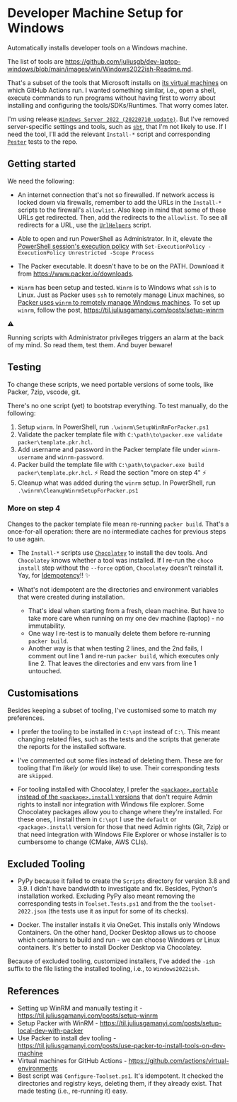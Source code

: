 # Developer Machine Setup for Windows

Automatically installs developer tools on a Windows machine.

The list of tools are <https://github.com/juliusgb/dev-laptop-windows/blob/main/images/win/Windows2022ish-Readme.md>.

That's a subset of the tools that Microsoft installs on [its virtual machines](https://github.com/actions/virtual-environments) on which GitHub Actions run.
I wanted something similar, i.e., open a shell, execute commands to run programs without having first to worry about installing and configuring the tools/SDKs/Runtimes. That worry comes later.

I'm using release [`Windows Server 2022 (20220710 update)`](https://github.com/actions/virtual-environments/releases/tag/win22%2F20220710.1).
But I've removed server-specific settings and tools, such as [`sbt`](https://www.scala-sbt.org/), that I'm not likely to use.
If I need the tool, I'll add the relevant `Install-*` script and corresponding [`Pester`](https://pester.dev/) tests to the repo.

## Getting started

We need the following:

- An internet connection that's not so firewalled.
If network access is locked down via firewalls, remember to add the URLs in the `Install-*` scripts to the firewall's `allowlist`.
Also keep in mind that some of these URLs get redirected. Then, add the redirects to the `allowlist`.
To see all redirects for a URL, use the [`UrlHelpers`](https://github.com/juliusgb/utils/blob/main/powershell/CustomHelperUtils/UrlHelpers.ps1) script.

- Able to open and run PowerShell as Administrator. In it, elevate the [PowerShell session's execution policy](https://docs.microsoft.com/en-us/powershell/module/microsoft.powershell.core/about/about_execution_policies?view=powershell-7.2) with `Set-ExecutionPolicy -ExecutionPolicy Unrestricted -Scope Process`
- The Packer executable. It doesn't have to be on the PATH. Download it from <https://www.packer.io/downloads>.

- `Winrm` has been setup and tested. `Winrm` is to Windows what `ssh` is to Linux.
Just as Packer uses `ssh` to remotely manage Linux machines, so [Packer uses `winrm` to remotely manage Windows machines](https://www.packer.io/docs/communicators/winrm).
To set up `winrm`, follow the post, <https://til.juliusgamanyi.com/posts/setup-winrm>


:warning:

Running scripts with Administrator privileges triggers an alarm at the back of my mind.
So read them, test them. And buyer beware!

## Testing

To change these scripts, we need portable versions of some tools, like Packer, 7zip, vscode, git.

There's no one script (yet) to bootstrap everything.
To test manually, do the following:

1. Setup `winrm`. In PowerShell, run `.\winrm\SetupWinRmForPacker.ps1`
2. Validate the packer template file with `C:\path\to\packer.exe validate packer\template.pkr.hcl`.
3. Add username and password in the Packer template file under `winrm-username` and `winrm-password`.
4. Packer build the template file with `C:\path\to\packer.exe build packer\template.pkr.hcl`.
:zap: Read the section "more on step 4" :zap:
5. Cleanup what was added during the `winrm` setup. In PowerShell, run `.\winrm\CleanupWinrmSetupForPacker.ps1`

### More on step 4

Changes to the packer template file mean re-running `packer build`.
That's a once-for-all operation: there are no intermediate caches for previous steps to use again.

- The `Install-*` scripts use [`Chocolatey`](https://chocolatey.org/) to install the dev tools. And `Chocolatey` knows whether a tool was installed.
If I re-run the `choco install` step without the `--force` option, `Chocolatey` doesn't reinstall it.
Yay, for [Idempotency](https://en.wikipedia.org/wiki/Idempotence)!! :sparkles:

- What's not idempotent are the directories and environment variables that were created during installation.
	- That's ideal when starting from a fresh, clean machine. But have to take more care when running on my one dev machine (laptop) - no immutability.
    - One way I re-test is to manually delete them before re-running `packer build`.
	- Another way is that when testing 2 lines, and the 2nd fails, I comment out line 1 and re-run `packer build`, which executes only line 2. That leaves the directories and env vars from line 1 untouched.

## Customisations

Besides keeping a subset of tooling, I've customised some to match my preferences.

- I prefer the tooling to be installed in `C:\opt` instead of `C:\`.
This meant changing related files, such as the tests and the scripts that generate the reports for the installed software.

- I've commented out some files instead of deleting them.
These are for tooling that I'm _likely_ (or would like) to use.
Their corresponding tests are `skipped`.

- For tooling installed with Chocolatey, I prefer the [`<package>.portable` instead of the `<package>.install` versions](https://docs.chocolatey.org/en-us/faqs#what-distinction-does-chocolatey-make-between-an-installable-and-a-portable-application)
that don't require Admin rights to install nor integration with Windows file explorer.
Some Chocolatey packages allow you to change where they're installed. For these ones, I install them in `C:\opt`
I use the `default` or `<package>.install` version for those that need Admin rights (Git, 7zip) or that need integration with Windows File Explorer or whose installer is to cumbersome to change (CMake, AWS CLIs).

## Excluded Tooling

- PyPy because it failed to create the `Scripts` directory for version 3.8 and 3.9.
I didn't have bandwidth to investigate and fix. Besides, Python's installation worked.
Excluding PyPy also meant removing the corresponding tests in `Toolset.Tests.ps1` and
from the the `toolset-2022.json` (the tests use it as input for some of its checks).

- Docker. The installer installs it via OneGet.
This installs only Windows Containers.
On the other hand, Docker Desktop allows us to choose which containers to build and run - we can choose Windows or Linux containers.
It's better to install Docker Desktop via Chocolatey.

Because of excluded tooling, customized installers, I've added the `-ish` suffix to the file listing the installed tooling, i.e., to `Windows2022ish`.


## References

- Setting up WinRM and manually testing it - https://til.juliusgamanyi.com/posts/setup-winrm
- Setup Packer with WinRM - https://til.juliusgamanyi.com/posts/setup-local-dev-with-packer
- Use Packer to install dev tooling - https://til.juliusgamanyi.com/posts/use-packer-to-install-tools-on-dev-machine
- Virtual machines for GitHub Actions - https://github.com/actions/virtual-environments
- Best script was `Configure-Toolset.ps1`. It's idempotent.
It checked the directories and registry keys, deleting them, if they already exist.
That made testing (i.e., re-running it) easy.
